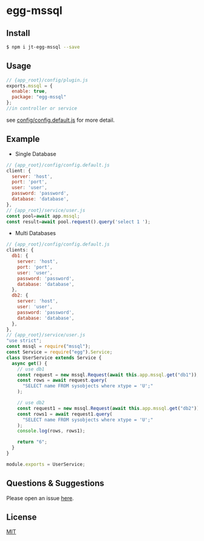 # egg-mssql

<!--
Description here.
-->

## Install

```bash
$ npm i jt-egg-mssql --save
```

## Usage

```js
// {app_root}/config/plugin.js
exports.mssql = {
  enable: true,
  package: "egg-mssql"
};
//in controller or service
```

see [config/config.default.js](config/config.default.js) for more detail.

## Example

<!-- example here -->

- Single Database

```js
// {app_root}/config/config.default.js
client: {
  server: 'host',
  port: 'port',
  user: 'user',
  password: 'password',
  database: 'database',
},
// {app_root}/service/user.js
const pool=await app.mssql;
const result=await pool.request().query('select 1 ');
```

- Multi Databases

```js
// {app_root}/config/config.default.js
clients: {
  db1: {
    server: 'host',
    port: 'port',
    user: 'user',
    password: 'password',
    database: 'database',
  },
  db2: {
    server: 'host',
    user: 'user',
    password: 'password',
    database: 'database',
  },
},
// {app_root}/service/user.js
"use strict";
const mssql = require("mssql");
const Service = require("egg").Service;
class UserService extends Service {
  async get() {
    // use db1
    const request = new mssql.Request(await this.app.mssql.get("db1"));
    const rows = await request.query(
      "SELECT name FROM sysobjects where xtype = 'U';"
    );

    // use db2
    const request1 = new mssql.Request(await this.app.mssql.get("db2"));
    const rows1 = await request1.query(
      "SELECT name FROM sysobjects where xtype = 'U';"
    );
    console.log(rows, rows1);

    return "6";
  }
}

module.exports = UserService;
```

## Questions & Suggestions

Please open an issue [here](https://github.com/jaikensai888/egg-mssql/issues).

## License

[MIT](LICENSE)
